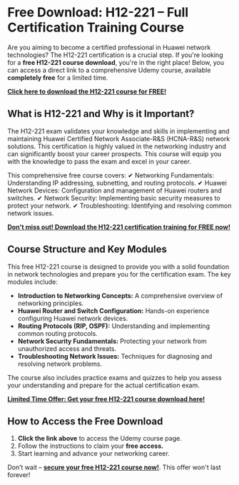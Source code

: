 # Free Download: H12-221 – Full Certification Training Course

Are you aiming to become a certified professional in Huawei network technologies? The H12-221 certification is a crucial step. If you're looking for a **free H12-221 course download**, you're in the right place! Below, you can access a direct link to a comprehensive Udemy course, available **completely free** for a limited time.

[**Click here to download the H12-221 course for FREE!**](https://udemywork.com/h12-221)

## What is H12-221 and Why is it Important?

The H12-221 exam validates your knowledge and skills in implementing and maintaining Huawei Certified Network Associate-R&S (HCNA-R&S) network solutions. This certification is highly valued in the networking industry and can significantly boost your career prospects. This course will equip you with the knowledge to pass the exam and excel in your career.

This comprehensive free course covers:
✔ Networking Fundamentals: Understanding IP addressing, subnetting, and routing protocols.
✔ Huawei Network Devices: Configuration and management of Huawei routers and switches.
✔ Network Security: Implementing basic security measures to protect your network.
✔ Troubleshooting: Identifying and resolving common network issues.

[**Don't miss out! Download the H12-221 certification training for FREE now!**](https://udemywork.com/h12-221)

## Course Structure and Key Modules

This free H12-221 course is designed to provide you with a solid foundation in network technologies and prepare you for the certification exam. The key modules include:

*   **Introduction to Networking Concepts:** A comprehensive overview of networking principles.
*   **Huawei Router and Switch Configuration:** Hands-on experience configuring Huawei network devices.
*   **Routing Protocols (RIP, OSPF):** Understanding and implementing common routing protocols.
*   **Network Security Fundamentals:** Protecting your network from unauthorized access and threats.
*   **Troubleshooting Network Issues:** Techniques for diagnosing and resolving network problems.

The course also includes practice exams and quizzes to help you assess your understanding and prepare for the actual certification exam.

[**Limited Time Offer: Get your free H12-221 course download here!**](https://udemywork.com/h12-221)

## How to Access the Free Download

1.  **Click the link above** to access the Udemy course page.
2.  Follow the instructions to claim your **free access.**
3.  Start learning and advance your networking career.

Don’t wait – **[secure your free H12-221 course now!](https://udemywork.com/h12-221)**. This offer won't last forever!
